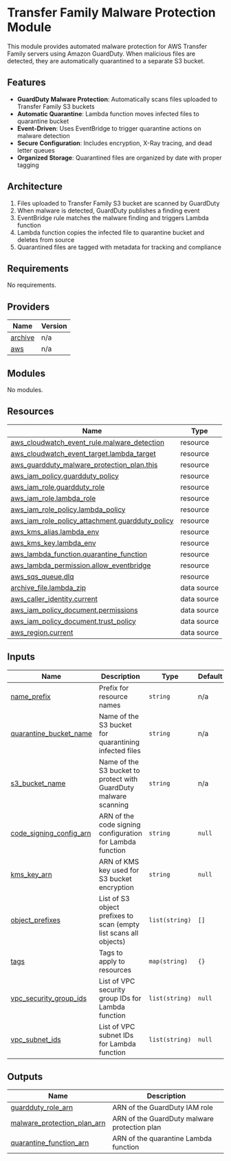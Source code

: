 <!-- BEGIN_TF_DOCS -->
# Transfer Family Malware Protection Module

This module provides automated malware protection for AWS Transfer Family servers using Amazon GuardDuty. When malicious files are detected, they are automatically quarantined to a separate S3 bucket.

## Features

- **GuardDuty Malware Protection**: Automatically scans files uploaded to Transfer Family S3 buckets
- **Automatic Quarantine**: Lambda function moves infected files to quarantine bucket
- **Event-Driven**: Uses EventBridge to trigger quarantine actions on malware detection
- **Secure Configuration**: Includes encryption, X-Ray tracing, and dead letter queues
- **Organized Storage**: Quarantined files are organized by date with proper tagging

## Architecture

1. Files uploaded to Transfer Family S3 bucket are scanned by GuardDuty
2. When malware is detected, GuardDuty publishes a finding event
3. EventBridge rule matches the malware finding and triggers Lambda function
4. Lambda function copies the infected file to quarantine bucket and deletes from source
5. Quarantined files are tagged with metadata for tracking and compliance

## Requirements

No requirements.

## Providers

| Name | Version |
|------|---------|
| <a name="provider_archive"></a> [archive](#provider\_archive) | n/a |
| <a name="provider_aws"></a> [aws](#provider\_aws) | n/a |

## Modules

No modules.

## Resources

| Name | Type |
|------|------|
| [aws_cloudwatch_event_rule.malware_detection](https://registry.terraform.io/providers/hashicorp/aws/latest/docs/resources/cloudwatch_event_rule) | resource |
| [aws_cloudwatch_event_target.lambda_target](https://registry.terraform.io/providers/hashicorp/aws/latest/docs/resources/cloudwatch_event_target) | resource |
| [aws_guardduty_malware_protection_plan.this](https://registry.terraform.io/providers/hashicorp/aws/latest/docs/resources/guardduty_malware_protection_plan) | resource |
| [aws_iam_policy.guardduty_policy](https://registry.terraform.io/providers/hashicorp/aws/latest/docs/resources/iam_policy) | resource |
| [aws_iam_role.guardduty_role](https://registry.terraform.io/providers/hashicorp/aws/latest/docs/resources/iam_role) | resource |
| [aws_iam_role.lambda_role](https://registry.terraform.io/providers/hashicorp/aws/latest/docs/resources/iam_role) | resource |
| [aws_iam_role_policy.lambda_policy](https://registry.terraform.io/providers/hashicorp/aws/latest/docs/resources/iam_role_policy) | resource |
| [aws_iam_role_policy_attachment.guardduty_policy](https://registry.terraform.io/providers/hashicorp/aws/latest/docs/resources/iam_role_policy_attachment) | resource |
| [aws_kms_alias.lambda_env](https://registry.terraform.io/providers/hashicorp/aws/latest/docs/resources/kms_alias) | resource |
| [aws_kms_key.lambda_env](https://registry.terraform.io/providers/hashicorp/aws/latest/docs/resources/kms_key) | resource |
| [aws_lambda_function.quarantine_function](https://registry.terraform.io/providers/hashicorp/aws/latest/docs/resources/lambda_function) | resource |
| [aws_lambda_permission.allow_eventbridge](https://registry.terraform.io/providers/hashicorp/aws/latest/docs/resources/lambda_permission) | resource |
| [aws_sqs_queue.dlq](https://registry.terraform.io/providers/hashicorp/aws/latest/docs/resources/sqs_queue) | resource |
| [archive_file.lambda_zip](https://registry.terraform.io/providers/hashicorp/archive/latest/docs/data-sources/file) | data source |
| [aws_caller_identity.current](https://registry.terraform.io/providers/hashicorp/aws/latest/docs/data-sources/caller_identity) | data source |
| [aws_iam_policy_document.permissions](https://registry.terraform.io/providers/hashicorp/aws/latest/docs/data-sources/iam_policy_document) | data source |
| [aws_iam_policy_document.trust_policy](https://registry.terraform.io/providers/hashicorp/aws/latest/docs/data-sources/iam_policy_document) | data source |
| [aws_region.current](https://registry.terraform.io/providers/hashicorp/aws/latest/docs/data-sources/region) | data source |

## Inputs

| Name | Description | Type | Default | Required |
|------|-------------|------|---------|:--------:|
| <a name="input_name_prefix"></a> [name\_prefix](#input\_name\_prefix) | Prefix for resource names | `string` | n/a | yes |
| <a name="input_quarantine_bucket_name"></a> [quarantine\_bucket\_name](#input\_quarantine\_bucket\_name) | Name of the S3 bucket for quarantining infected files | `string` | n/a | yes |
| <a name="input_s3_bucket_name"></a> [s3\_bucket\_name](#input\_s3\_bucket\_name) | Name of the S3 bucket to protect with GuardDuty malware scanning | `string` | n/a | yes |
| <a name="input_code_signing_config_arn"></a> [code\_signing\_config\_arn](#input\_code\_signing\_config\_arn) | ARN of the code signing configuration for Lambda function | `string` | `null` | no |
| <a name="input_kms_key_arn"></a> [kms\_key\_arn](#input\_kms\_key\_arn) | ARN of KMS key used for S3 bucket encryption | `string` | `null` | no |
| <a name="input_object_prefixes"></a> [object\_prefixes](#input\_object\_prefixes) | List of S3 object prefixes to scan (empty list scans all objects) | `list(string)` | `[]` | no |
| <a name="input_tags"></a> [tags](#input\_tags) | Tags to apply to resources | `map(string)` | `{}` | no |
| <a name="input_vpc_security_group_ids"></a> [vpc\_security\_group\_ids](#input\_vpc\_security\_group\_ids) | List of VPC security group IDs for Lambda function | `list(string)` | `null` | no |
| <a name="input_vpc_subnet_ids"></a> [vpc\_subnet\_ids](#input\_vpc\_subnet\_ids) | List of VPC subnet IDs for Lambda function | `list(string)` | `null` | no |

## Outputs

| Name | Description |
|------|-------------|
| <a name="output_guardduty_role_arn"></a> [guardduty\_role\_arn](#output\_guardduty\_role\_arn) | ARN of the GuardDuty IAM role |
| <a name="output_malware_protection_plan_arn"></a> [malware\_protection\_plan\_arn](#output\_malware\_protection\_plan\_arn) | ARN of the GuardDuty malware protection plan |
| <a name="output_quarantine_function_arn"></a> [quarantine\_function\_arn](#output\_quarantine\_function\_arn) | ARN of the quarantine Lambda function |
<!-- END_TF_DOCS -->